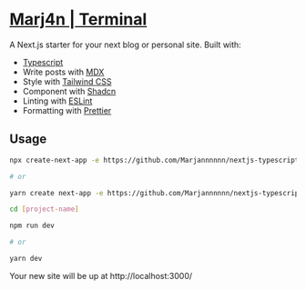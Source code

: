 # [Marj4n | Terminal](https://term.m4tt72.com)

A Next.js starter for your next blog or personal site. Built with:

- [Typescript](https://www.typescriptlang.org/)
- Write posts with [MDX](https://mdxjs.com/)
- Style with [Tailwind CSS](https://tailwindcss.com/)
- Component with [Shadcn](https://ui.shadcn.com/)
- Linting with [ESLint](https://eslint.org/)
- Formatting with [Prettier](https://prettier.io/)

## Usage

```bash
npx create-next-app -e https://github.com/Marjannnnnn/nextjs-typescript-mdx-blog-starter

# or

yarn create next-app -e https://github.com/Marjannnnnn/nextjs-typescript-mdx-blog-starter

cd [project-name]

npm run dev

# or

yarn dev

```

Your new site will be up at http://localhost:3000/
